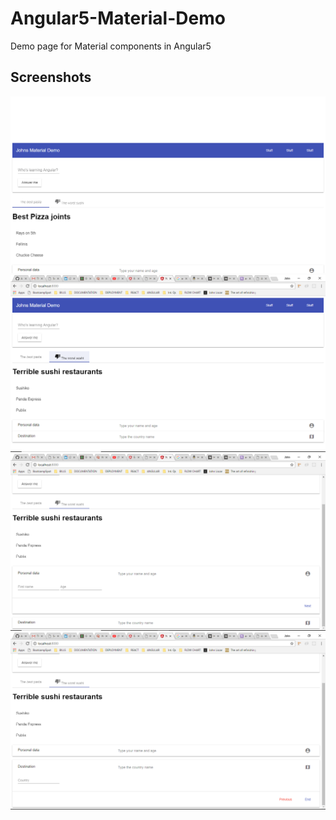 # Angular5-Material-Demo
Demo page for Material components in Angular5

## Screenshots
![alt text](screenshots/tab-1.png "This is opening the left side of the tab")
![alt text](screenshots/tab-2.png "Here is the right side open")
![alt text](screenshots/acc-1.png "The exspansional panel as an accordian")
![alt text](screenshots/acc-2.png "Here is the second panel open")